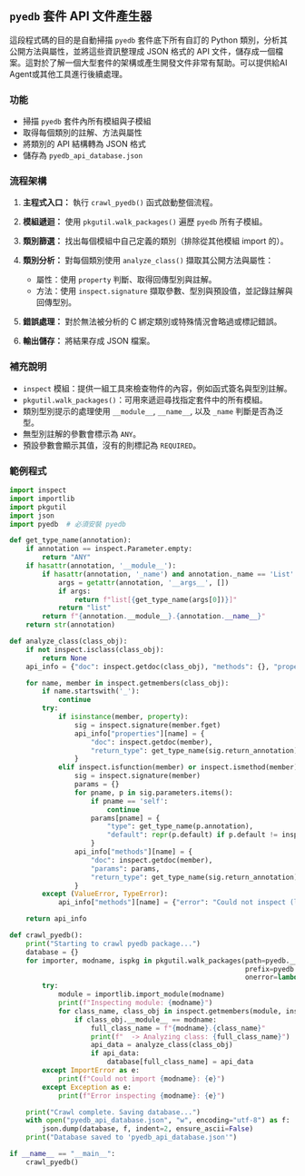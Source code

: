 `pyedb` 套件 API 文件產生器
---

這段程式碼的目的是自動掃描 `pyedb` 套件底下所有自訂的 Python 類別，分析其公開方法與屬性，並將這些資訊整理成 JSON 格式的 API 文件，儲存成一個檔案。這對於了解一個大型套件的架構或產生開發文件非常有幫助。可以提供給AI Agent或其他工具進行後續處理。

### 功能

* 掃描 `pyedb` 套件內所有模組與子模組
* 取得每個類別的註解、方法與屬性
* 將類別的 API 結構轉為 JSON 格式
* 儲存為 `pyedb_api_database.json`

### 流程架構

1. **主程式入口：** 執行 `crawl_pyedb()` 函式啟動整個流程。
2. **模組遞迴：** 使用 `pkgutil.walk_packages()` 遍歷 `pyedb` 所有子模組。
3. **類別篩選：** 找出每個模組中自己定義的類別（排除從其他模組 import 的）。
4. **類別分析：** 對每個類別使用 `analyze_class()` 擷取其公開方法與屬性：

   * 屬性：使用 `property` 判斷、取得回傳型別與註解。
   * 方法：使用 `inspect.signature` 擷取參數、型別與預設值，並記錄註解與回傳型別。
5. **錯誤處理：** 對於無法被分析的 C 綁定類別或特殊情況會略過或標記錯誤。
6. **輸出儲存：** 將結果存成 JSON 檔案。

### 補充說明

* `inspect` 模組：提供一組工具來檢查物件的內容，例如函式簽名與型別註解。
* `pkgutil.walk_packages()`：可用來遞迴尋找指定套件中的所有模組。
* 類別型別提示的處理使用 `__module__`, `__name__`, 以及 `_name` 判斷是否為泛型。
* 無型別註解的參數會標示為 `ANY`。
* 預設參數會顯示其值，沒有的則標記為 `REQUIRED`。

### 範例程式

```python
import inspect
import importlib
import pkgutil
import json
import pyedb  # 必須安裝 pyedb

def get_type_name(annotation):
    if annotation == inspect.Parameter.empty:
        return "ANY"
    if hasattr(annotation, '__module__'):
        if hasattr(annotation, '_name') and annotation._name == 'List':
            args = getattr(annotation, '__args__', [])
            if args:
                return f"list[{get_type_name(args[0])}]"
            return "list"
        return f"{annotation.__module__}.{annotation.__name__}"
    return str(annotation)

def analyze_class(class_obj):
    if not inspect.isclass(class_obj):
        return None
    api_info = {"doc": inspect.getdoc(class_obj), "methods": {}, "properties": {}}

    for name, member in inspect.getmembers(class_obj):
        if name.startswith('_'):
            continue
        try:
            if isinstance(member, property):
                sig = inspect.signature(member.fget)
                api_info["properties"][name] = {
                    "doc": inspect.getdoc(member),
                    "return_type": get_type_name(sig.return_annotation)
                }
            elif inspect.isfunction(member) or inspect.ismethod(member):
                sig = inspect.signature(member)
                params = {}
                for pname, p in sig.parameters.items():
                    if pname == 'self':
                        continue
                    params[pname] = {
                        "type": get_type_name(p.annotation),
                        "default": repr(p.default) if p.default != inspect.Parameter.empty else "REQUIRED"
                    }
                api_info["methods"][name] = {
                    "doc": inspect.getdoc(member),
                    "params": params,
                    "return_type": get_type_name(sig.return_annotation)
                }
        except (ValueError, TypeError):
            api_info["methods"][name] = {"error": "Could not inspect (likely C-bound)"}

    return api_info

def crawl_pyedb():
    print("Starting to crawl pyedb package...")
    database = {}
    for importer, modname, ispkg in pkgutil.walk_packages(path=pyedb.__path__,
                                                          prefix=pyedb.__name__ + '.',
                                                          onerror=lambda x: None):
        try:
            module = importlib.import_module(modname)
            print(f"Inspecting module: {modname}")
            for class_name, class_obj in inspect.getmembers(module, inspect.isclass):
                if class_obj.__module__ == modname:
                    full_class_name = f"{modname}.{class_name}"
                    print(f"  -> Analyzing class: {full_class_name}")
                    api_data = analyze_class(class_obj)
                    if api_data:
                        database[full_class_name] = api_data
        except ImportError as e:
            print(f"Could not import {modname}: {e}")
        except Exception as e:
            print(f"Error inspecting {modname}: {e}")

    print("Crawl complete. Saving database...")
    with open("pyedb_api_database.json", "w", encoding="utf-8") as f:
        json.dump(database, f, indent=2, ensure_ascii=False)
    print("Database saved to 'pyedb_api_database.json'")

if __name__ == "__main__":
    crawl_pyedb()
```
